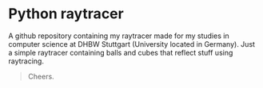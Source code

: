 # Python raytracer

A github repository containing my raytracer made for my studies in computer science at DHBW Stuttgart (University located in Germany).
Just a simple raytracer containing balls and cubes that reflect stuff using raytracing.

> Cheers.
